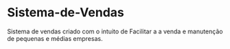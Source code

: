# Sistema-de-Vendas
Sistema de vendas criado com o intuito de Facilitar a a venda e manutenção de pequenas e médias empresas.
